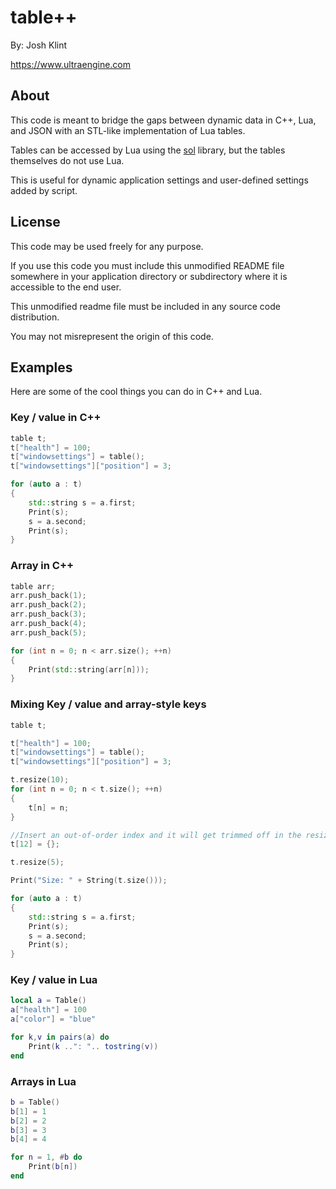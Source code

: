 # table++

By: Josh Klint

https://www.ultraengine.com

## About

This code is meant to bridge the gaps between dynamic data in C++, Lua, and JSON with an STL-like implementation of Lua tables.

Tables can be accessed by Lua using the [sol](https://github.com/ThePhD/sol2) library, but the tables themselves do not use Lua.

This is useful for dynamic application settings and user-defined settings added by script.

## License

This code may be used freely for any purpose.

If you use this code you must include this unmodified README file somewhere in your application directory or subdirectory where it is accessible to the end user.

This unmodified readme file must be included in any source code distribution.

You may not misrepresent the origin of this code.

## Examples

Here are some of the cool things you can do in C++ and Lua.

### Key / value in C++

```c++
table t;
t["health"] = 100;
t["windowsettings"] = table();
t["windowsettings"]["position"] = 3;

for (auto a : t)
{
    std::string s = a.first;
    Print(s);
    s = a.second;
    Print(s);
}
```

###  Array in C++

```c++
table arr;
arr.push_back(1);
arr.push_back(2);
arr.push_back(3);
arr.push_back(4);
arr.push_back(5);

for (int n = 0; n < arr.size(); ++n)
{
    Print(std::string(arr[n]));
}
```
### Mixing Key / value and array-style keys

```c++
table t;

t["health"] = 100;
t["windowsettings"] = table();
t["windowsettings"]["position"] = 3;

t.resize(10);
for (int n = 0; n < t.size(); ++n)
{
    t[n] = n;
}

//Insert an out-of-order index and it will get trimmed off in the resize call
t[12] = {};

t.resize(5);

Print("Size: " + String(t.size()));

for (auto a : t)
{
    std::string s = a.first;
    Print(s);
    s = a.second;
    Print(s);
}
```

###  Key / value in Lua

```lua
local a = Table()
a["health"] = 100
a["color"] = "blue"

for k,v in pairs(a) do
	Print(k ..": ".. tostring(v))
end
```

### Arrays in Lua

```lua
b = Table()
b[1] = 1
b[2] = 2
b[3] = 3
b[4] = 4

for n = 1, #b do
	Print(b[n])
end
```
